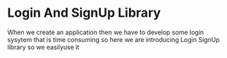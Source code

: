 # Login And SignUp Library

When we create an application then we have to develop some login sysytem that is time consuming so here we are introducing Login SignUp library so we easilyuse it


